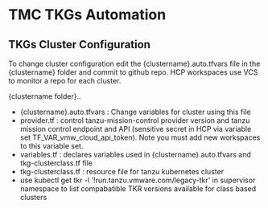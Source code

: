# TMC TKGs Automation


## TKGs Cluster Configuration
To change cluster configuration edit the {clustername}.auto.tfvars file in the {clustername} folder and commit to github repo.  HCP workspaces use VCS to monitor a repo for each cluster.

{clustername folder}..
- {clustername}.auto.tfvars :  Change variables for cluster using this file
- provider.tf : control tanzu-mission-control provider version and tanzu mission control endpoint and API (sensitive secret in HCP via variable set TF_VAR_vmw_cloud_api_token).  Note you must add new workspaces to this variable set.
- variables.tf : declares variables used in {clustername}.auto.tfvars and tkg-clusterclass.tf file
- tkg-clusterclass.tf : resource file for tanzu kubernetes cluster
- use kubectl get tkr -l '!run.tanzu.vmware.com/legacy-tkr' in supervisor namespace to list compabatible TKR versions available for class based clusters